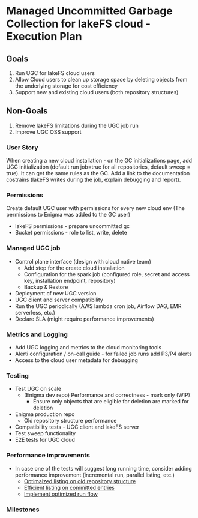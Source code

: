 # Managed Uncommitted Garbage Collection for lakeFS cloud - Execution Plan

## Goals
1. Run UGC for lakeFS cloud users
2. Allow Cloud users to clean up storage space by deleting objects from the underlying storage for cost efficiency
3. Support new and existing cloud users (both repository structures)

## Non-Goals
1. Remove lakeFS limitations during the UGC job run
2. Improve UGC OSS support

### User Story
When creating a new cloud installation - on the GC initializations page,
add UGC initialization (default run job=true for all repositories, default sweep = true).
It can get the same rules as the GC.
Add a link to the documentation costrains (lakeFS writes during the job, explain debugging and report).

### Permissions
Create default UGC user with permissions for every new cloud env (The permissions to Enigma was added to the GC user)
- lakeFS permissions - prepare uncommitted gc
- Bucket permissions - role to list, write, delete

### Managed UGC job
- Control plane interface (design with cloud native team)
  - Add step for the create cloud installation
  - Configuration for the spark job (configured role, secret and access key, installation endpoint, repository)
  - Backup & Restore
- Deployment of new UGC version
- UGC client and server compatibility
- Run the UGC periodically (AWS lambda cron job, Airflow DAG, EMR serverless, etc.)
- Declare SLA (might require performance improvements)

### Metrics and Logging
- Add UGC logging and metrics to the cloud monitoring tools
- Alerti configuration / on-call guide - for failed job runs add P3/P4 alerts 
- Access to the cloud user metadata for debugging

### Testing
- Test UGC on scale
  - (Enigma dev repo) Performance and correctness - mark only (WIP)
    - Ensure only objects that are eligible for deletion are marked for deletion
- Enigma production repo
  - Old repository structure performance
- Compatibility tests - UGC client and lakeFS server
- Test sweep functionality
- E2E tests for UGC cloud

### Performance improvements
- In case one of the tests will suggest long running time, consider adding performance improvement (incremental run, parallel listing, etc.)
  * [Optimaized listing on old repository structure](https://github.com/treeverse/lakeFS/issues/4620)
  * [Efficient listing on committed entries](https://github.com/treeverse/lakeFS/issues/4600)
  * [Implement optimized run flow](https://github.com/treeverse/lakeFS/issues/4489)

### Milestones
